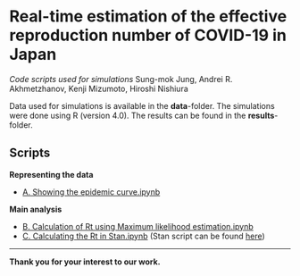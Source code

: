 # Real-time estimation of the effective reproduction number of COVID-19 in Japan

*Code scripts used for simulations*
Sung-mok Jung, Andrei R. Akhmetzhanov, Kenji Mizumoto, Hiroshi Nishiura

Data used for simulations is available in the **data**-folder. The simulations were done using R (version 4.0). The results can be found in the **results**-folder.

## Scripts

**Representing the data**
* [A. Showing the epidemic curve.ipynb](https://nbviewer.jupyter.org/github/contactmodel/COVID19-Japan-Reff/blob/master/scripts/A.%20Showing%20the%20epidemic%20curve.ipynb?flush_cache=true)

**Main analysis**
* [B. Calculation of Rt using Maximum likelihood estimation.ipynb](https://nbviewer.org/github/contactmodel/COVID19-Japan-Reff/blob/master/scripts/B.%20Calculating%20Rt%20using%20Maximum%20likelihood%20estimation.ipynb)
* [C. Calculating the Rt in Stan.ipynb](https://nbviewer.org/github/contactmodel/COVID19-Japan-Reff/blob/master/scripts/C.%20Calculating%20the%20Rt%20in%20RStan.ipynb) (Stan script can be found [here](https://github.com/contactmodel/COVID19-Japan-Reff/blob/master/scripts/fit_infection.stan))

------
**Thank you for your interest to our work.**
